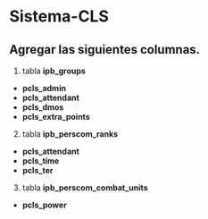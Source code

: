 # Sistema-CLS
## Agregar las siguientes columnas.
1. tabla **ipb_groups**
* **pcls_admin** 
* **pcls_attendant**
* **pcls_dmos**
* **pcls_extra_points**

2. tabla **ipb_perscom_ranks**
* **pcls_attendant** 
* **pcls_time**
* **pcls_ter**

3. tabla **ipb_perscom_combat_units**
* **pcls_power**
